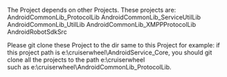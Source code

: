 The Project depends on other Projects.
These projects are:
AndroidCommonLib_ProtocolLib
AndroidCommonLib_ServiceUtilLib
AndroidCommonLib_UtilLib
AndroidCommonLib_XMPPProtocolLib
AndroidRobotSdkSrc

Please git clone these Project to the dir same to this Project
for example:
if this project path is  e:\cruiserwheel\AndroidService_Core,
you should git clone all the projects to the path e:\cruiserwheel\
such as e:\cruiserwheel\AndroidCommonLib_ProtocolLib.